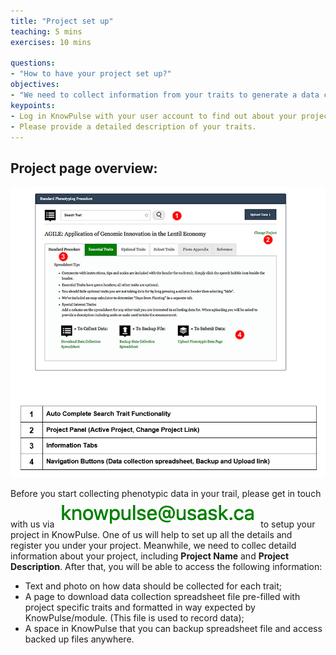 ```yaml
---
title: "Project set up"
teaching: 5 mins
exercises: 10 mins
 
questions:
- "How to have your project set up?"
objectives:
- "We need to collect information from your traits to generate a data collection spreadsheet for your project."
keypoints:
- Log in KnowPulse with your user account to find out about your project.
- Please provide a detailed description of your traits.
---
```

## Project page overview:
![Screenshot of main code listing](../fig/howto-upload-raw-phenotypic-data.7.png)

Before you start collecting phenotypic data in your trail, please get in touch with us via ![Screenshot of main code listing](../fig/howto-upload-raw-phenotypic-data.10.png) to setup your project in KnowPulse. One of us will help to set up all the details and register you under your project. Meanwhile, we need to collec detaild information about your project, including **Project Name** and **Project Description**. After that, you will be able to access the following information:

- Text and photo on how data should be collected for each trait;
- A page to download data collection spreadsheet file pre-filled with project specific traits and formatted in way expected by KnowPulse/module. (This file is used to record data);
- A space in KnowPulse that you can backup spreadsheet file and access backed up files anywhere.




